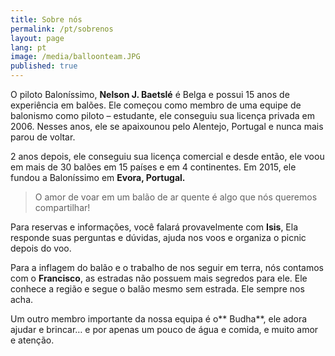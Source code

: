 ```yaml
---
title: Sobre nós
permalink: /pt/sobrenos
layout: page
lang: pt
image: /media/balloonteam.JPG
published: true
---
```

O piloto Baloníssimo, **Nelson J. Baetslé** é Belga e possui 15 anos de experiência em balões. Ele começou como membro de uma equipe de balonismo como piloto – estudante, ele conseguiu sua licença privada em 2006. Nesses anos, ele se apaixounou pelo Alentejo, Portugal e nunca mais parou de voltar.

2 anos depois, ele conseguiu sua licença comercial e desde então, ele voou em mais de 30 balões em 15 países e em 4 continentes. Em 2015, ele fundou a Baloníssimo em **Evora, Portugal.**

> O amor de voar em um balão de ar quente é algo que nós queremos compartilhar!

Para reservas e informações, você falará provavelmente com **Isis**, Ela responde suas perguntas e dúvidas, ajuda nos voos e organiza o picnic depois do voo.

Para a inflagem do balão e o trabalho de nos seguir em terra, nós contamos com o **Francisco**, as estradas não possuem mais segredos para ele. Ele conhece a região e segue o balão mesmo sem estrada. Ele sempre nos acha.

Um outro membro importante da nossa equipa é o** Budha**, ele adora ajudar e brincar… e por apenas um pouco  de água e comida, e muito amor e atenção.
